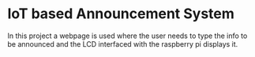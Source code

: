 # IoT based Announcement System
In this project a webpage is used where the user needs to type the info to be announced and the LCD interfaced with the raspberry pi displays it.
